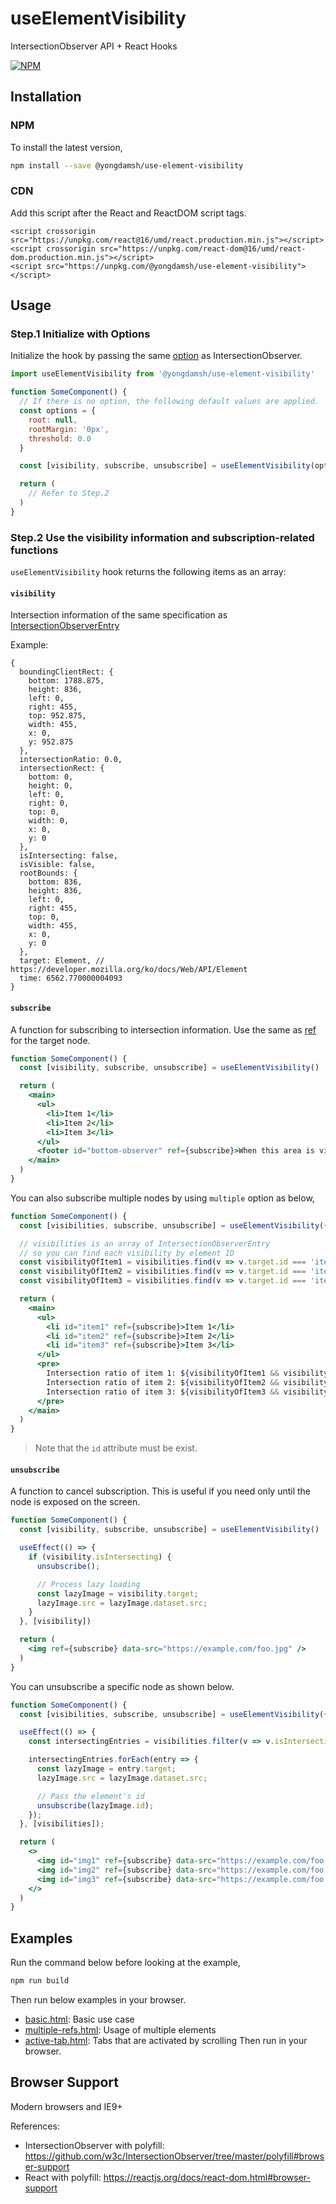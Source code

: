 # useElementVisibility
IntersectionObserver API + React Hooks

[![NPM](https://img.shields.io/npm/v/@yongdamsh/use-element-visibility.svg)](https://www.npmjs.com/package/use-element-visibility)


## Installation

### NPM

To install the latest version,

```sh
npm install --save @yongdamsh/use-element-visibility
```

### CDN

Add this script after the React and ReactDOM script tags.

```
<script crossorigin src="https://unpkg.com/react@16/umd/react.production.min.js"></script>
<script crossorigin src="https://unpkg.com/react-dom@16/umd/react-dom.production.min.js"></script>
<script src="https://unpkg.com/@yongdamsh/use-element-visibility"></script>
```


## Usage

### Step.1 Initialize with Options

Initialize the hook by passing the same [option](https://developer.mozilla.org/en-US/docs/Web/API/Intersection_Observer_API#Intersection_observer_options) as IntersectionObserver.

```jsx
import useElementVisibility from '@yongdamsh/use-element-visibility'

function SomeComponent() {
  // If there is no option, the following default values are applied.
  const options = {
    root: null,
    rootMargin: '0px',
    threshold: 0.0
  }

  const [visibility, subscribe, unsubscribe] = useElementVisibility(options)

  return (
    // Refer to Step.2
  )
}
```

### Step.2 Use the visibility information and subscription-related functions

`useElementVisibility` hook returns the following items as an array:

#### `visibility`  
Intersection information of the same specification as [IntersectionObserverEntry](https://developer.mozilla.org/en-US/docs/Web/API/IntersectionObserverEntry)

Example:  
```
{
  boundingClientRect: {
    bottom: 1788.875,
    height: 836,
    left: 0,
    right: 455,
    top: 952.875,
    width: 455,
    x: 0,
    y: 952.875
  },
  intersectionRatio: 0.0,
  intersectionRect: {
    bottom: 0,
    height: 0,
    left: 0,
    right: 0,
    top: 0,
    width: 0,
    x: 0,
    y: 0
  },
  isIntersecting: false,
  isVisible: false,
  rootBounds: {
    bottom: 836,
    height: 836,
    left: 0,
    right: 455,
    top: 0,
    width: 455,
    x: 0,
    y: 0
  },
  target: Element, // https://developer.mozilla.org/ko/docs/Web/API/Element
  time: 6562.770000004093
}
```

#### `subscribe`  
A function for subscribing to intersection information. Use the same as [ref](https://reactjs.org/docs/hooks-reference.html#useref) for the target node.

```jsx
function SomeComponent() {
  const [visibility, subscribe, unsubscribe] = useElementVisibility()

  return (
    <main>
      <ul>
        <li>Item 1</li>
        <li>Item 2</li>
        <li>Item 3</li>
      </ul>
      <footer id="bottom-observer" ref={subscribe}>When this area is visible, load the list further.</footer>
    </main>
  )
}
```

You can also subscribe multiple nodes by using `multiple` option as below,


```jsx
function SomeComponent() {
  const [visibilities, subscribe, unsubscribe] = useElementVisibility({ multiple: true })

  // visibilities is an array of IntersectionObserverEntry
  // so you can find each visibility by element ID
  const visibilityOfItem1 = visibilities.find(v => v.target.id === 'item1');
  const visibilityOfItem2 = visibilities.find(v => v.target.id === 'item2');
  const visibilityOfItem3 = visibilities.find(v => v.target.id === 'item3');

  return (
    <main>
      <ul>
        <li id="item1" ref={subscribe}>Item 1</li>
        <li id="item2" ref={subscribe}>Item 2</li>
        <li id="item3" ref={subscribe}>Item 3</li>
      </ul>
      <pre>
        Intersection ratio of item 1: ${visibilityOfItem1 && visibilityOfItem1.intersectionRatio}
        Intersection ratio of item 2: ${visibilityOfItem2 && visibilityOfItem2.intersectionRatio}
        Intersection ratio of item 3: ${visibilityOfItem3 && visibilityOfItem3.intersectionRatio}
      </pre>
    </main>
  )
}
```

> Note that the `id` attribute must be exist.

#### `unsubscribe`
A function to cancel subscription. This is useful if you need only until the node is exposed on the screen.

```jsx
function SomeComponent() {
  const [visibility, subscribe, unsubscribe] = useElementVisibility()

  useEffect(() => {
    if (visibility.isIntersecting) {
      unsubscribe();

      // Process lazy loading
      const lazyImage = visibility.target;
      lazyImage.src = lazyImage.dataset.src;
    }
  }, [visibility])

  return (
    <img ref={subscribe} data-src="https://example.com/foo.jpg" />
  )
}
```

You can unsubscribe a specific node as shown below.

```jsx
function SomeComponent() {
  const [visibilities, subscribe, unsubscribe] = useElementVisibility({ multiple: true });

  useEffect(() => {
    const intersectingEntries = visibilities.filter(v => v.isIntersecting);

    intersectingEntries.forEach(entry => {
      const lazyImage = entry.target;
      lazyImage.src = lazyImage.dataset.src;

      // Pass the element's id
      unsubscribe(lazyImage.id);
    });
  }, [visibilities]);

  return (
    <>
      <img id="img1" ref={subscribe} data-src="https://example.com/foo.jpg" />
      <img id="img2" ref={subscribe} data-src="https://example.com/foo.jpg" />
      <img id="img3" ref={subscribe} data-src="https://example.com/foo.jpg" />
    </>
  )
}
```

## Examples

Run the command below before looking at the example,

```sh
npm run build
```

Then run below examples in your browser.
- [basic.html](examples/basic.html): Basic use case
- [multiple-refs.html](examples/multiple-refs.html): Usage of multiple elements
- [active-tab.html](examples/multiple-refs.html): Tabs that are activated by scrolling
Then run  in your browser.

## Browser Support

Modern browsers and IE9+

References:
- IntersectionObserver with polyfill: https://github.com/w3c/IntersectionObserver/tree/master/polyfill#browser-support
- React with polyfill: https://reactjs.org/docs/react-dom.html#browser-support
